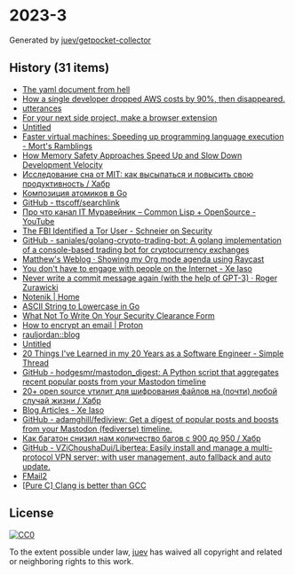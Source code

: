 # 2023-3

Generated by [juev/getpocket-collector](https://github.com/juev/getpocket-collector)

## History (31 items)

- [The yaml document from hell](https://ruudvanasseldonk.com/2023/01/11/the-yaml-document-from-hell)
- [How a single developer dropped AWS costs by 90%, then disappeared.](https://scribe.rip/@maximetopolov/how-a-single-developer-dropped-aws-costs-by-90-then-disappeared-2b46a115103a)
- [utterances](https://utteranc.es)
- [For your next side project, make a browser extension](https://www.geoffreylitt.com/2023/01/08/for-your-next-side-project-make-a-browser-extension.html)
- [Untitled](https://blog.kycnot.me/payment-methods-kyc)
- [Faster virtual machines: Speeding up programming language execution - Mort's Ramblings](https://mort.coffee/home/fast-interpreters/)
- [How Memory Safety Approaches Speed Up and Slow Down Development Velocity](https://verdagon.dev/blog/when-to-use-memory-safe-part-2)
- [Исследование сна от MIT: как высыпаться и повысить свою продуктивность / Хабр](https://habr.com/ru/companies/first/articles/710772/)
- [Композиция атомиков в Go](https://antonz.ru/atomics-composition/)
- [GitHub - ttscoff/searchlink](https://github.com/ttscoff/searchlink)
- [Про что канал IT Муравейник – Common Lisp + OpenSource - YouTube](https://www.youtube.com/watch?v=kBR1XvsK9LM)
- [The FBI Identified a Tor User - Schneier on Security](https://www.schneier.com/blog/archives/2023/01/the-fbi-identified-a-tor-user.html)
- [GitHub - saniales/golang-crypto-trading-bot: A golang implementation of a console-based trading bot for cryptocurrency exchanges](https://github.com/saniales/golang-crypto-trading-bot)
- [Matthew's Weblog · Showing my Org mode agenda using Raycast](https://mken.weblog.lol/2023/01/showing-my-org-mode-agenda-using-raycast)
- [You don't have to engage with people on the Internet - Xe Iaso](https://xeiaso.net/blog/lesson-online-feedback/)
- [Never write a commit message again (with the help of GPT-3) · Roger Zurawicki](https://zura.wiki/post/never-write-a-commit-message-again-with-the-help-of-gpt-3/)
- [Notenik | Home](https://notenik.app/index.html)
- [ASCII String to Lowercase in Go](https://www.openmymind.net/ASCII_String_To_Lowercase_in_Go/)
- [What Not To Write On Your Security Clearance Form](https://milk.com/wall-o-shame/security_clearance.html)
- [How to encrypt an email | Proton](https://proton.me/blog/how-to-encrypt-email)
- [rauljordan::blog](https://rauljordan.com/rust-concepts-i-wish-i-learned-earlier/)
- [Untitled](https://www.troyhunt.com/pwned-or-bot/)
- [20 Things I've Learned in my 20 Years as a Software Engineer - Simple Thread](https://www.simplethread.com/20-things-ive-learned-in-my-20-years-as-a-software-engineer/)
- [GitHub - hodgesmr/mastodon_digest: A Python script that aggregates recent popular posts from your Mastodon timeline](https://github.com/hodgesmr/mastodon_digest)
- [20+ open source утилит для шифрования файлов на (почти) любой случай жизни / Хабр](https://habr.com/ru/companies/bastion/articles/711064/)
- [Blog Articles - Xe Iaso](https://xeiaso.net/blog/)
- [GitHub - adamghill/fediview: Get a digest of popular posts and boosts from your Mastodon (fediverse) timeline.](https://github.com/adamghill/fediview)
- [Как багатон снизил нам количество багов с 900 до 950 / Хабр](https://habr.com/ru/companies/skyeng/articles/711304/)
- [GitHub - VZiChoushaDui/Libertea: Easily install and manage a multi-protocol VPN server; with user management, auto fallback and auto update.](https://github.com/VZiChoushaDui/Libertea)
- [FMail2](https://fmail-app.fr)
- [[Pure C] Clang is better than GCC](https://yurichev.org/clang/)

## License

[![CC0](https://mirrors.creativecommons.org/presskit/buttons/88x31/svg/cc-zero.svg)](https://creativecommons.org/publicdomain/zero/1.0/)

To the extent possible under law, [juev](https://github.com/juev) has waived all copyright and related or neighboring rights to this work.
